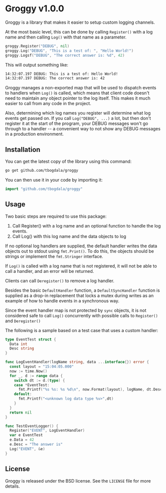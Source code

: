 Groggy v1.0.0
=============

Groggy is a library that makes it easier to setup custom
logging channels.

At the most basic level, this can be done by calling
`Register()` with a log name and then calling `Log()` with that name
as a parameter.

```go
groggy.Register("DEBUG", nil)
groggy.Log("DEBUG", "This is a test of: ", "Hello World!")
groggy.Logsf("DEBUG", "The correct answer is: %d", 42)
```

This will output something like:

```bash
14:32:07.197 DEBUG: This is a test of: Hello World!
14:32:07.197 DEBUG: The correct answer is: 42
```

Groggy manages a non-exported map that will be used to dispatch events to
handlers when `Log()` is called, which means that client code doesn't need
to maintain any object pointer to the log itself. This makes it much easier
to call from any code in the project.

Also, determining which log names you register will determine what log events
get passed on. If you call `Log("DEBUG", ...)` a lot, but then don't register
it at the start of the program, your DEBUG messages won't go through to a handler --
a convenient way to not show any DEBUG messages in a production environment.


Installation
------------

You can get the latest copy of the library using this command:

```bash
go get github.com/tbogdala/groggy
```

You can then use it in your code by importing it:

```go
import "github.com/tbogdala/groggy"
```


Usage
-----

Two basic steps are required to use this package:

1. Call Register() with a log name and an optional function to handle the log events.
2. Call Log() with this log name and the data objects to log

If no optional log handlers are supplied, the default handler writes the data
objects out to stdout using `fmt.Print()`. To do this, the objects should be
strings or implement the `fmt.Stringer` interface.

If `Log()` is called with a log name that is not registered, it will not be able
to call a handler, and an error will be returned.

Clients can call `Deregister()` to remove a log handler.

Besides the basic `DefaultHandler` function, a `DefaultSyncHandler` function
is supplied as a drop-in replacement that locks a mutex during writes as
an example of how to handle events in a synchronous way.

Since the event handler map is not protected by `sync` objects, it is not
considered safe to call `Log()` concurrently with possible calls to
`Register()` and `Deregister()`

The following is a sample based on a test case that uses a custom handler:

```go
type EventTest struct {
  Data int
  Desc string
}

func LogEventHandler(logName string, data ...interface{}) error {
  const layout = "15:04:05.000"
  now := time.Now()
  for _, d := range data {
    switch dt := d.(type) {
    case *EventTest:
      fmt.Printf("%s %s: %s %d\n", now.Format(layout), logName, dt.Desc, dt.Data)
    default:
      fmt.Printf("<unknown log data type %v>",dt)
    }
  }
  return nil
}

func TestEventLogger() {
  Register("EVENT", LogEventHandler)
  var e EventTest
  e.Data = 42
  e.Desc = "The answer is"
  Log("EVENT", &e)
}
```

License
-------

Groggy is released under the BSD license. See the `LICENSE` file for more details.
